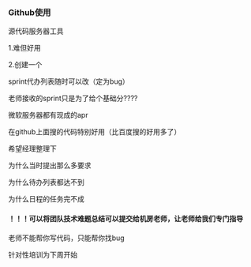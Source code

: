 ### Github使用

源代码服务器工具

1.难但好用

2.创建一个



sprint代办列表随时可以改（定为bug）

老师接收的sprint只是为了给个基础分????



微软服务器都有现成的apr

在github上面搜的代码特别好用（比百度搜的好用多了）

希望经理整理下

为什么当时提出那么多要求

为什么待办列表都达不到

为什么日程的任务完不成

#### **！！！可以将团队技术难题总结可以提交给机房老师，让老师给我们专门指导**

老师不能帮你写代码，只能帮你找bug

针对性培训为下周开始




